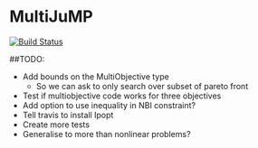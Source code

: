 # MultiJuMP

[![Build Status](https://travis-ci.org/anriseth/MultiJuMP.jl.svg?branch=master)](https://travis-ci.org/anriseth/MultiJuMP.jl)


##TODO:
- Add bounds on the MultiObjective type
    * So we can ask to only search over subset of pareto front
- Test if multiobjective code works for three objectives
- Add option to use inequality in NBI constraint?
- Tell travis to install Ipopt
- Create more tests
- Generalise to more than nonlinear problems?
